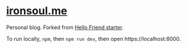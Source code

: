 # [ironsoul.me](https://ironsoul.me/)

Personal blog. Forked from [Hello Friend starter](https://github.com/panr/gatsby-starter-hello-friend).

To run locally, `npm`, then `npm run dev`, then open https://localhost:8000.